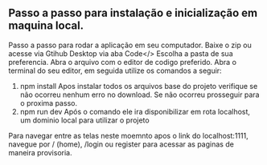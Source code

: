 ## Passo a passo para instalação e inicialização em maquina local.

Passo a passo para rodar a aplicação em seu computador.
Baixe o zip ou acesse via Gtihub Desktop via aba Code</>
Escolha a pasta de sua preferencia. 
Abra o arquivo com o editor de codigo preferido.
Abra o terminal do seu editor, em seguida utilize os comandos a seguir: 
1. npm install
  Apos instalar todos os arquivos base do projeto verifique se não ocorreu nenhum erro no download.
  Se não ocorreu prosseguir para o proxima passo.
3. npm run dev
   Após o comando ele ira disponibilizar em rota localhost, um dominio local para utilizar o projeto

Para navegar entre as telas neste moemnto apos o link do localhost:1111, 
navegue por / (home), /login ou register para acessar as paginas de maneira provisoria.
